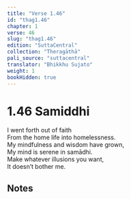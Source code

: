 ```yaml
---
title: "Verse 1.46"
id: "thag1.46"
chapter: 1
verse: 46
slug: "thag1.46"
edition: "SuttaCentral"
collection: "Theragāthā"
pali_source: "suttacentral"
translator: "Bhikkhu Sujato"
weight: 1
bookHidden: true
---
```


# 1.46 Samiddhi

I went forth out of faith  
From the home life into homelessness.  
My mindfulness and wisdom have grown,  
My mind is serene in samādhi.  
Make whatever illusions you want,  
It doesn’t bother me.  

## Notes